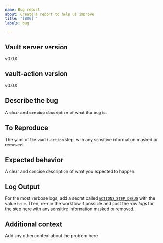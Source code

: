 ```yaml
---
name: Bug report
about: Create a report to help us improve
title: "[BUG] "
labels: bug

---
```


## Vault server version
v0.0.0

## vault-action version
v0.0.0

## Describe the bug
A clear and concise description of what the bug is.

## To Reproduce
The yaml of the `vault-action` step, with any sensitive information masked or removed.

## Expected behavior
A clear and concise description of what you expected to happen.

## Log Output
For the most verbose logs, add a secret called
[`ACTIONS_STEP_DEBUG`](https://github.com/actions/toolkit/blob/main/docs/action-debugging.md)
with the value `true`. Then, re-run the workflow if possible and post the *raw
logs* for the step here with any sensitive information masked or removed.

## Additional context
Add any other context about the problem here.
